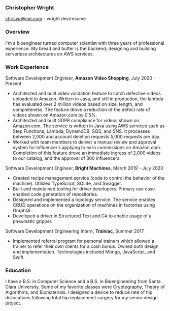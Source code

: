 ### Christopher Wright
chriswr@me.com - wright.dev/resume

### Overview
I'm a bioengineer turned computer scientist with three years of professional experience. My bread and butter is the backend; designing and building serverless architectures on AWS services.

### Work Experience
Software Development Engineer, **Amazon Video Shopping**, July 2020 - Present
  * Architected and built video validation feature to catch defective videos uploaded to Amazon. Written in Java, and still in production, the lambda has evaluated over 2 million videos based on size, length, and completeness. The feature drove a reduction of the defect rate of videos shown on Amazon.com by 0.5%.
  * Architected and built GDPR compliance for videos shown on Amazon.com. The service is written in Java using AWS services such as Step Functions, Lambda, DynamoDB, SQS, and SNS. It processes between 2,000 and account deletion requests 5,000 requests per day.
  * Worked with team members to deliver a manual review and approval system for Influencer’s applying to earn commissions on Amazon.com. Completion of this feature drove an immediate ingress of 2,000 videos to our catalog, and the approval of 300 influencers.
  
Software Development Engineer, **Bright Machines**, March 2019 - July 2020 
  * Created recipe management service (code to control the behavior of the machine). Utilized TypeScript, SQLite, and Swagger.
  * Built and maintained tooling for driver developers. Primary use case enabled code generation of repositories.
  * Designed and implemented a topology service. The service enables CRUD operations on the organization of machines in factories using GraphQL.
  * Developed a driver in Structured Text and C# to enable usage of a pneumatic gripper.

Software Development Engineering Intern, **Trainiac**, Summer 2017
  * Implemented referral program for personal trainers which allowed a trainer to refer their own clients for a cash bonus. Owned both design and implementation. Technologies included Mongo, JavaScript, and Swift.


### Education
I have a B.S. in Computer Science and a B.S. in Bioengineering from Santa Clara University. Some of my favorite classes were Cryptography, Theory of Algorithms, and Biomaterials. I designed a device to reduce rate of hip dislocations following total hip replacement surgery for my senior design project.
